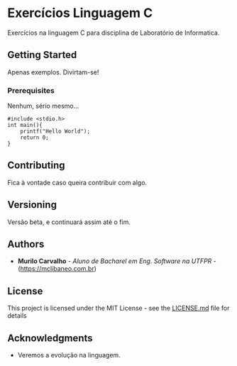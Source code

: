 # Exercícios Linguagem C

Exercícios na linguagem C para disciplina de Laboratório de Informatica.

## Getting Started

Apenas exemplos. Divirtam-se!

### Prerequisites

Nenhum, sério mesmo...

```
#include <stdio.h>
int main(){
    printf("Hello World");
    return 0;
}
```

## Contributing

Fica à vontade caso queira contribuir com algo.

## Versioning

Versão beta, e continuará assim até o fim. 

## Authors

* **Murilo Carvalho** - *Aluno de Bacharel em Eng. Software na UTFPR* - (https://mclibaneo.com.br)

## License

This project is licensed under the MIT License - see the [LICENSE.md](LICENSE) file for details

## Acknowledgments

* Veremos a evolução na linguagem.
